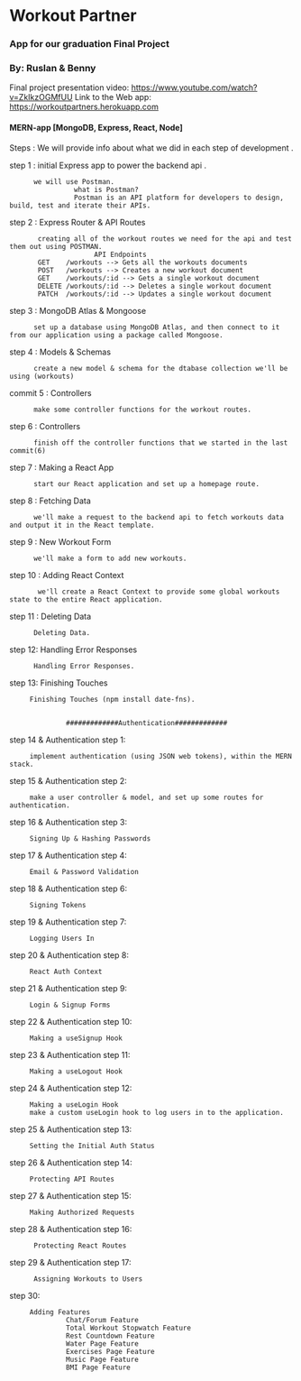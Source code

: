 # Workout Partner
### App for our graduation Final Project
### By: Ruslan & Benny
Final project presentation video: https://www.youtube.com/watch?v=ZkIkzOGMfUU
Link to the Web app: https://workoutpartners.herokuapp.com

#### MERN-app [MongoDB, Express, React, Node]



Steps :
         We will provide info about what we did in each step of development .


step 1 : initial Express app to power the backend api .
          
          we will use Postman.
                    what is Postman?
                    Postman is an API platform for developers to design, build, test and iterate their APIs.
    
          
          
          
          
step 2 : Express Router & API Routes




           creating all of the workout routes we need for the api and test them out using POSTMAN.
                         API Endpoints
           GET    /workouts --> Gets all the workouts documents
           POST   /workouts --> Creates a new workout document 
           GET    /workouts/:id --> Gets a single workout document
           DELETE /workouts/:id --> Deletes a single workout document
           PATCH  /workouts/:id --> Updates a single workout document
           
step 3 : MongoDB Atlas & Mongoose
                               
          set up a database using MongoDB Atlas, and then connect to it from our application using a package called Mongoose.

step 4 : Models & Schemas

          create a new model & schema for the dtabase collection we'll be using (workouts)
          
commit 5 : Controllers 

          make some controller functions for the workout routes.
          
step 6 : Controllers

          finish off the controller functions that we started in the last commit(6)

step 7 : Making a React App 

          start our React application and set up a homepage route.
    
step 8 : Fetching Data
          
          we'll make a request to the backend api to fetch workouts data and output it in the React template.

step 9 : New Workout Form

          we'll make a form to add new workouts.

step 10 : Adding React Context

           we'll create a React Context to provide some global workouts state to the entire React application.
           
step 11 : Deleting Data
          
          Deleting Data.
          
step 12: Handling Error Responses

          Handling Error Responses.

step 13: Finishing Touches
         
         Finishing Touches (npm install date-fns).


                  #############Authentication#############
                  
step 14 & Authentication step 1:

         implement authentication (using JSON web tokens), within the MERN stack.
         
step 15 & Authentication step 2:

         make a user controller & model, and set up some routes for authentication.

step 16 & Authentication step 3:

         Signing Up & Hashing Passwords

step 17 & Authentication step 4:

         Email & Password Validation

step 18 & Authentication step 6:

         Signing Tokens

step 19 & Authentication step 7:

         Logging Users In

step 20 & Authentication step 8:

         React Auth Context

step 21 & Authentication step 9:

         Login & Signup Forms

step 22 & Authentication step 10:

         Making a useSignup Hook

step 23 & Authentication step 11:

         Making a useLogout Hook
         
step 24 & Authentication step 12:

         Making a useLogin Hook
         make a custom useLogin hook to log users in to the application.

step 25 & Authentication step 13:

         Setting the Initial Auth Status

step 26 & Authentication step 14:

         Protecting API Routes

step 27 & Authentication step 15:

         Making Authorized Requests

step 28 & Authentication step 16:

          Protecting React Routes

step 29 & Authentication step 17:

          Assigning Workouts to Users

step 30:

         Adding Features
                  Chat/Forum Feature
                  Total Workout Stopwatch Feature
                  Rest Countdown Feature
                  Water Page Feature
                  Exercises Page Feature
                  Music Page Feature
                  BMI Page Feature
         
